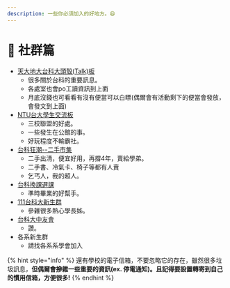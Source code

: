 ```yaml
---
description: 一些你必須加入的好地方。😆
---
```


# 💬 社群篇

* [天大地大台科大頭殼(Talk)板](https://www.facebook.com/groups/ntusttalktalk2)
  * 很多關於台科的重要訊息。
  * 各處室也會po工讀資訊到上面
  * 月底沒錢也可看看有沒有便當可以白瞟(偶爾會有活動剩下的便當會發放，會發文到上面)
* [NTU台大學生交流板](https://www.facebook.com/groups/NTU.Head/)
  * 三校聯盟的好處。
  * 一些發生在公館的事。
  * 好玩程度不輸霸社。
* [台科狂潮--二手市集](https://www.facebook.com/groups/390569864387870/)
  * 二手出清，便宜好用，再撐4年，賣給學弟。
  * 二手書、冷氣卡、椅子等都有人賣
  * 乞丐人，我的超人。
* [台科換課選課](https://www.facebook.com/groups/271247186267757/)
  * 準時畢業的好幫手。
* [111台科大新生群](https://line.me/ti/g2/g\_ULm-Qrabm5By7v9pMnlBmO4yxViRti1VLX4g?utm\_source=invitation\&utm\_medium=link\_copy\&utm\_campaign=default)
  * 參雜很多熱心學長姊。
* [台科大中友會](https://www.instagram.com/ntust.midfamily/)
  * 讚。
* 各系新生群
  * 請找各系系學會加入

{% hint style="info" %}
還有學校的電子信箱，不要忽略它的存在，雖然很多垃圾訊息，**但偶爾會摻雜一些重要的資訊(ex. 停電通知)。且記得要設置轉寄到自己的慣用信箱，方便很多!**
{% endhint %}
